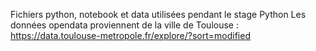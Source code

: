 Fichiers python, notebook et data utilisées pendant le stage Python
Les données opendata proviennent de la ville de Toulouse : 
	https://data.toulouse-metropole.fr/explore/?sort=modified